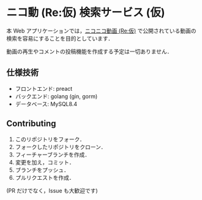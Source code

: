 # ニコ動 (Re:仮) 検索サービス (仮)

本 Web アプリケーションでは，[ニコニコ動画 (Re:仮)](https://www.nicovideo.jp/) で公開されている動画の検索を容易にすることを目的としています．

動画の再生やコメントの投稿機能を作成する予定は一切ありません．


## 仕様技術

- フロントエンド: preact
- バックエンド: golang (gin, gorm)
- データベース: MySQL8.4


## Contributing

1. このリポジトリをフォーク．
2. フォークしたリポジトリをクローン．
3. フィーチャーブランチを作成．
4. 変更を加え，コミット．
5. ブランチをプッシュ．
6. プルリクエストを作成．

(PR だけでなく，Issue も大歓迎です)
